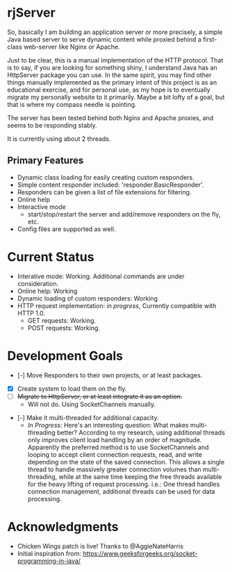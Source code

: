 rjServer
=====
So, basically I am building an application server or more precisely, a simple Java based server to serve dynamic content while proxied behind a first-class web-server like Nginx or Apache.

Just to be clear, this is a manual implementation of the HTTP protocol.
That is to say, if you are looking for something shiny, I understand Java has an HttpServer package you can use.
In the same spirit, you may find other things manually implemented as the primary intent of this project is as an educational exercise, and for personal use, as my hope is to eventually migrate my personally website to it primarily.  Maybe a bit lofty of a goal, but that is where my compass needle is pointing.

The server has been tested behind both Nginx and Apache proxies, and seems to be responding stably.

It is currently using about 2 threads.

Primary Features
----------------
  - Dynamic class loading for easily creating custom responders.
  - Simple content responder included: 'responder.BasicResponder'.
  - Responders can be given a list of file extensions for filtering.
  - Online help
  - Interactive mode
    - start/stop/restart the server and add/remove responders on the fly, etc.
  - Config files are supported as well.


Current Status
==============
  - Interative mode: Working. Additional commands are under consideration.
  - Online help: Working
  - Dynamic loading of custom responders: Working
  - HTTP request implementation: *in progress*, Currently compatible with HTTP 1.0.
    - GET requests: Working.
    - POST requests: Working.

Development Goals
================
  - [-] Move Responders to their own projects, or at least packages.
  - [X] Create system to load them on the fly.
  - [ ] ~~Migrate to HttpServer, or at least integrate it as an option.~~ 
    - Will not do.  Using SocketChannels manually.
  - [-] Make it multi-threaded for additional capacity.
    - *In Progress:* Here's an interesting question: What makes multi-threading better?  According to my research, using additional threads only improves client load handling by an order of magnitude. Apparently the preferred method is to use SocketChannels and looping to accept client connection requests, read, and write depending on the state of the saved connection.  This allows a single thread to handle massively greater connection volumes than multi-threading, while at the same time keeping the free threads available for the heavy lifting of request processing.  i.e.: One thread handles connection management, additional threads can be used for data processing.

Acknowledgments
======
  - Chicken Wings patch is live! Thanks to @AggieNateHarris
  - Initial inspiration from: https://www.geeksforgeeks.org/socket-programming-in-java/

